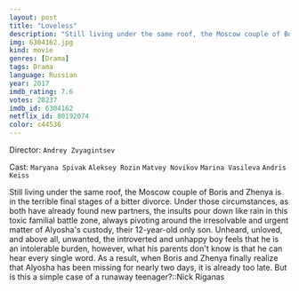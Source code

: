 ```yaml
---
layout: post
title: "Loveless"
description: "Still living under the same roof, the Moscow couple of Boris and Zhenya is in the terrible final stages of a bitter divorce. Under those circumstances, as both have already found new partners, the insults pour down like rain in this toxic familial battle zone, always pivoting around the irresolvable and urgent matter of Alyosha's custody, their 12-year-old only son. Unheard, unloved, and above all, unwanted, the introverted and unhappy boy feels that he is an intolerable burden, however, what his parents don't know is that he can hear every sin.."
img: 6304162.jpg
kind: movie
genres: [Drama]
tags: Drama 
language: Russian
year: 2017
imdb_rating: 7.6
votes: 28237
imdb_id: 6304162
netflix_id: 80192074
color: c44536
---
```

Director: `Andrey Zvyagintsev`  

Cast: `Maryana Spivak` `Aleksey Rozin` `Matvey Novikov` `Marina Vasileva` `Andris Keiss` 

Still living under the same roof, the Moscow couple of Boris and Zhenya is in the terrible final stages of a bitter divorce. Under those circumstances, as both have already found new partners, the insults pour down like rain in this toxic familial battle zone, always pivoting around the irresolvable and urgent matter of Alyosha's custody, their 12-year-old only son. Unheard, unloved, and above all, unwanted, the introverted and unhappy boy feels that he is an intolerable burden, however, what his parents don't know is that he can hear every single word. As a result, when Boris and Zhenya finally realize that Alyosha has been missing for nearly two days, it is already too late. But is this a simple case of a runaway teenager?::Nick Riganas